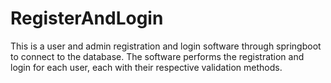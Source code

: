 # RegisterAndLogin

This is a user and admin registration and login software through springboot to connect to the database. The software performs the registration and login for each user, each with their respective validation methods.
